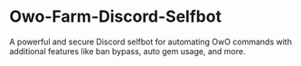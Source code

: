 # Owo-Farm-Discord-Selfbot
A powerful and secure Discord selfbot for automating OwO commands with additional features like ban bypass, auto gem usage, and more.
